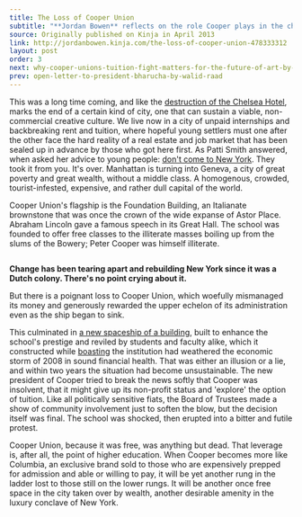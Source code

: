 ```yaml
---
title: The Loss of Cooper Union
subtitle: "**Jordan Bowen** reflects on the role Cooper plays in the changing face of New York."
source: Originally published on Kinja in April 2013
link: http://jordanbowen.kinja.com/the-loss-of-cooper-union-478333312
layout: post
order: 3
next: why-cooper-unions-tuition-fight-matters-for-the-future-of-art-by-ben-davis
prev: open-letter-to-president-bharucha-by-walid-raad
---
```

This was a long time coming, and like the [destruction of the Chelsea Hotel](http://www.chelseahotelblog.com/living_with_legends_the_h/2012/05/chelseahoteldestruction.html), marks the end of a certain kind of city, one that can sustain a viable, non-commercial creative culture. We live now in a city of unpaid internships and backbreaking rent and tuition, where hopeful young settlers must one after the other face the hard reality of a real estate and job market that has been sealed up in advance by those who got here first. As Patti Smith answered, when asked her advice to young people: [don't come to New York](http://vanishingnewyork.blogspot.com/2010/05/find-new-city.html). They took it from you. It's over. Manhattan is turning into Geneva, a city of great poverty and great wealth, without a middle class. A homogenous, crowded, tourist-infested, expensive, and rather dull capital of the world.

Cooper Union's flagship is the Foundation Building, an Italianate brownstone that was once the crown of the wide expanse of Astor Place. Abraham Lincoln gave a famous speech in its Great Hall. The school was founded to offer free classes to the illiterate masses boiling up from the slums of the Bowery; Peter Cooper was himself illiterate. 

<figure>
	<img srcset="{{site.baseurl}}/img/background/great-hall.jpg 1000w, {{site.baseurl}}/img/background/great-hall@2x.jpg 2000w" sizes="100vw">
</figure>

<strong class="pull">Change has been tearing apart and rebuilding New York since it was a Dutch colony. There's no point crying about it.</strong>

But there is a poignant loss to Cooper Union, which woefully mismanaged its money and generously rewarded the upper echelon of its administration even as the ship began to sink.

This culminated in [a new spaceship of a building](http://en.wikipedia.org/wiki/41_Cooper_Square), built to enhance the school's prestige and reviled by students and faculty alike, which it constructed while [boasting](http://nplusonemag.com/save-cooper-union) the institution had weathered the economic storm of 2008 in sound financial health. That was either an illusion or a lie, and within two years the situation had become unsustainable. The new president of Cooper tried to break the news softly that Cooper was insolvent, that it might give up its non-profit status and 'explore' the option of tuition. Like all politically sensitive fiats, the Board of Trustees made a show of community involvement just to soften the blow, but the decision itself was final. The school was shocked, then erupted into a bitter and futile protest.

Cooper Union, because it was free, was anything but dead. That leverage is, after all, the point of higher education. When Cooper becomes more like Columbia, an exclusive brand sold to those who are expensively prepped for admission and able or willing to pay, it will be yet another rung in the ladder lost to those still on the lower rungs. It will be another once free space in the city taken over by wealth, another desirable amenity in the luxury conclave of New York.